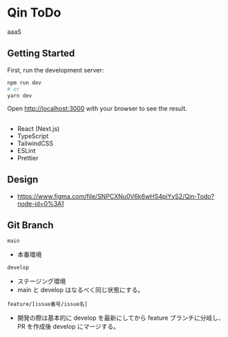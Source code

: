 # Qin ToDo

aaaS

## Getting Started

First, run the development server:

```bash
npm run dev
# or
yarn dev
```

Open [http://localhost:3000](http://localhost:3000) with your browser to see the result.

##

- React (Next.js)
- TypeScript
- TailwindCSS
- ESLint
- Prettier

## Design

- https://www.figma.com/file/SNPCXNu0V6k6wHS4piYyS2/Qin-Todo?node-id=0%3A1

## Git Branch

`main`

- 本番環境

`develop`

- ステージング環境
- main と develop はなるべく同じ状態にする。

`feature/[issue番号/issue名]`

- 開発の際は基本的に develop を最新にしてから feature ブランチに分岐し、PR を作成後 develop にマージする。
